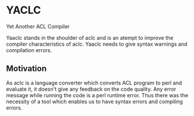 # YACLC
Yet Another ACL Compiler

Yaaclc stands in the shoulder of aclc and is an atempt to improve the compiler characteristics of aclc. Yaaclc needs to give syntax warnings and compilation errors.


## Motivation 

As aclc is a language converter which converts ACL program to perl and evaluate it, it doesn't give any feedback on the code quality. Any error message while running the code is a perl runtime error. Thus there was the necessity of a tool which enables us to have syntax errors and compiling errors.

